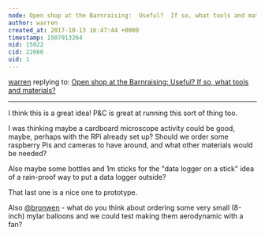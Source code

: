 ```yaml
---
node: Open shop at the Barnraising:  Useful?  If so, what tools and materials?
author: warren
created_at: 2017-10-13 16:47:44 +0000
timestamp: 1507913264
nid: 15022
cid: 22666
uid: 1
---
```




[warren](../profile/warren) replying to: [Open shop at the Barnraising:  Useful?  If so, what tools and materials?](../notes/kgradow1/10-11-2017/open-shop-at-the-barnraising-useful-if-so-what-tools-and-materials)

----
I think this is a great idea! P&C is great at running this sort of thing too. 

I was thinking maybe a cardboard microscope activity could be good, maybe, perhaps with the RPi already set up? Should we order some raspberry Pis and cameras to have around, and what other materials would be needed? 

Also maybe some bottles and 1m sticks for the "data logger on a stick" idea of a rain-proof way to put a data logger outside?

That last one is a nice one to prototype. 

Also [@bronwen](/profile/bronwen) - what do you think about ordering some very small (8-inch) mylar balloons and we could test making them aerodynamic with a fan?